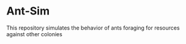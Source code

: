 # Ant-Sim
This repository simulates the behavior of ants foraging for resources against other colonies
